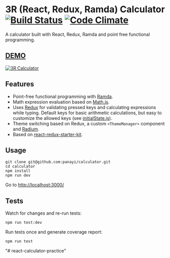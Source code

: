 # 3R (React, Redux, Ramda) Calculator [![Build Status](https://travis-ci.org/panayi/calculator.svg?branch=master)](https://travis-ci.org/panayi/calculator) [![Code Climate](https://codeclimate.com/github/panayi/calculator/badges/gpa.svg)](https://codeclimate.com/github/panayi/calculator)
A calculator built with React, Redux, Ramda and point free functional programming.

## [DEMO](http://panayi.github.io/calculator/)
[![3R Calculator](https://cloud.githubusercontent.com/assets/707005/12324852/797c1cbe-bace-11e5-8dff-f12f3c8a2e93.png)](http://panayi.github.io/calculator/)

## Features
- Point-free functional programming with [Ramda](http://ramdajs.com/).
- Math expression evaluation based on [Math.js](http://mathjs.org/).
- Uses [Redux](redux.js.org) for validating pressed keys and calculating expressions while typing. Default keys for basic arithmetic calculations, but easy to customize the allowed keys (see [initialState.js](https://github.com/panayi/calculator/blob/master/src/initialState.js)).
- Theme switching based on Redux, a custom `<ThemeManager>` component and [Radium](https://github.com/FormidableLabs/radium).
- Based on [react-redux-starter-kit](https://github.com/davezuko/react-redux-starter-kit).

## Usage

```
git clone git@github.com:panayi/calculator.git
cd calculator
npm install
npm run dev
```

Go to [http://localhost:3000/](http://localhost:3000/)

## Tests
Watch for changes and re-run tests:

```
npm run test:dev
```

Run tests once and generate coverage report:

```
npm run test
```
"# react-calculator-practice" 
